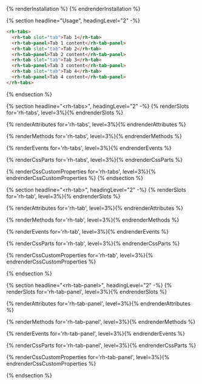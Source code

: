 {% renderInstallation %}
{% endrenderInstallation %}

{% section headline="Usage", headingLevel="2" -%}
  ```html
  <rh-tabs>
    <rh-tab slot="tab">Tab 1</rh-tab>
    <rh-tab-panel>Tab 1 content</rh-tab-panel>
    <rh-tab slot="tab">Tab 2</rh-tab>
    <rh-tab-panel>Tab 2 content</rh-tab-panel>
    <rh-tab slot="tab">Tab 3</rh-tab>
    <rh-tab-panel>Tab 3 content</rh-tab-panel>
    <rh-tab slot="tab">Tab 4</rh-tab>
    <rh-tab-panel>Tab 4 content</rh-tab-panel>
  </rh-tabs>
  ```
{% endsection %}

{% section headline="&lt;rh-tabs&gt;", headingLevel="2" -%}
  {% renderSlots for='rh-tabs', level=3%}{% endrenderSlots %}

  {% renderAttributes for='rh-tabs', level=3%}{% endrenderAttributes %}

  {% renderMethods for='rh-tabs', level=3%}{% endrenderMethods %}

  {% renderEvents for='rh-tabs', level=3%}{% endrenderEvents %}

  {% renderCssParts for='rh-tabs', level=3%}{% endrenderCssParts %}

  {% renderCssCustomProperties for='rh-tabs', level=3%}{% endrenderCssCustomProperties %}
{% endsection %}

{% section headline="&lt;rh-tab&gt;", headingLevel="2" -%}
  {% renderSlots for='rh-tab', level=3%}{% endrenderSlots %}

  {% renderAttributes for='rh-tab', level=3%}{% endrenderAttributes %}

  {% renderMethods for='rh-tab', level=3%}{% endrenderMethods %}

  {% renderEvents for='rh-tab', level=3%}{% endrenderEvents %}

  {% renderCssParts for='rh-tab', level=3%}{% endrenderCssParts %}

  {% renderCssCustomProperties for='rh-tab', level=3%}{% endrenderCssCustomProperties %}

{% endsection %}

{% section headline="&lt;rh-tab-panel&gt;", headingLevel="2" -%}
  {% renderSlots for='rh-tab-panel', level=3%}{% endrenderSlots %}

  {% renderAttributes for='rh-tab-panel', level=3%}{% endrenderAttributes %}

  {% renderMethods for='rh-tab-panel', level=3%}{% endrenderMethods %}

  {% renderEvents for='rh-tab-panel', level=3%}{% endrenderEvents %}

  {% renderCssParts for='rh-tab-panel', level=3%}{% endrenderCssParts %}

  {% renderCssCustomProperties for='rh-tab-panel', level=3%}{% endrenderCssCustomProperties %}

{% endsection %}

